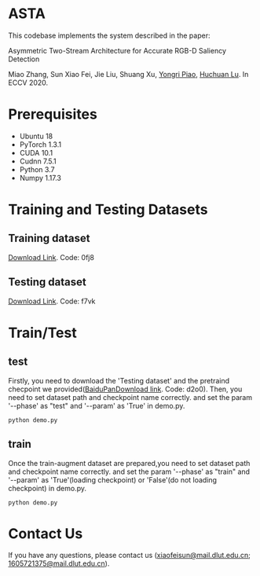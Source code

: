 # ASTA
This codebase implements the system described in the paper:

Asymmetric Two-Stream Architecture for Accurate RGB-D Saliency Detection

Miao Zhang, Sun Xiao Fei, Jie Liu, Shuang Xu, [Yongri Piao](http://ice.dlut.edu.cn/yrpiao/), [Huchuan Lu](http://ice.dlut.edu.cn/lu/publications.html).
In ECCV 2020.

# Prerequisites
+ Ubuntu 18
+ PyTorch 1.3.1
+ CUDA 10.1
+ Cudnn 7.5.1
+ Python 3.7
+ Numpy 1.17.3

# Training and Testing Datasets

## Training dataset
[Download Link](). Code: 0fj8

## Testing dataset
[Download Link](). Code: f7vk

# Train/Test
## test
Firstly, you need to download the 'Testing dataset' and the pretraind checpoint we provided([BaiduPanDownload link](https://pan.baidu.com/s/1xPH1AzInc1JAMq4Vq7UxGg ). Code: d2o0). Then, you need to set dataset path and checkpoint name correctly. and set the param '--phase' as "test" and '--param' as 'True' in demo.py. 
```shell
python demo.py
```
## train
Once the train-augment dataset are prepared,you need to set dataset path and checkpoint name correctly. and set the param '--phase' as "train" and '--param' as 'True'(loading checkpoint) or 'False'(do not loading checkpoint) in demo.py. 

```shell
python demo.py
```

# Contact Us
If you have any questions, please contact us (xiaofeisun@mail.dlut.edu.cn; 1605721375@mail.dlut.edu.cn).


